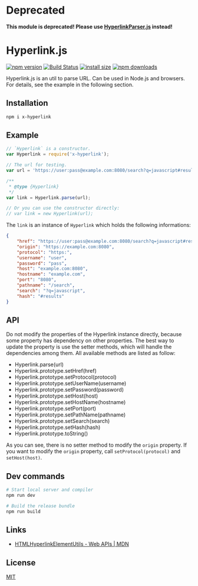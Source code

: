 # Deprecated

**This module is deprecated! Please use [HyperlinkParser.js](https://www.npmjs.com/package/hyperlink-parser) instead!**

# Hyperlink.js

[![npm version](https://img.shields.io/npm/v/x-hyperlink.svg)](https://www.npmjs.com/package/x-hyperlink)
[![Build Status](https://travis-ci.org/john-yuan/Hyperlink.js.svg?branch=master)](https://travis-ci.org/john-yuan/Hyperlink.js)
[![install size](https://packagephobia.now.sh/badge?p=x-hyperlink)](https://packagephobia.now.sh/result?p=x-hyperlink)
[![npm downloads](https://img.shields.io/npm/dm/x-hyperlink.svg)](http://npm-stat.com/charts.html?package=x-hyperlink)

Hyperlink.js is an util to parse URL. Can be used in Node.js and browsers. For details, see the
example in the following section.

## Installation

```sh
npm i x-hyperlink
```

## Example

```js
// `Hyperlink` is a constructor.
var Hyperlink = require('x-hyperlink');

// The url for testing.
var url = 'https://user:pass@example.com:8080/search?q=javascript#results';

/**
 * @type {Hyperlink}
 */
var link = Hyperlink.parse(url);

// Or you can use the constructor directly:
// var link = new Hyperlink(url);
```

The `link` is an instance of `Hyperlink` which holds the following informations:

```json
{
    "href": "https://user:pass@example.com:8080/search?q=javascript#results",
    "origin": "https://example.com:8080",
    "protocol": "https:",
    "username": "user",
    "password": "pass",
    "host": "example.com:8080",
    "hostname": "example.com",
    "port": "8080",
    "pathname": "/search",
    "search": "?q=javascript",
    "hash": "#results"
}
```

## API

Do not modify the properties of the Hyperlink instance directly, because some property has dependency
on other properties. The best way to update the property is use the setter methods, which will handle
the dependencies among them. All available methods are listed as follow:

* Hyperlink.parse(url)
* Hyperlink.prototype.setHref(href)
* Hyperlink.prototype.setProtocol(protocol)
* Hyperlink.prototype.setUserName(username)
* Hyperlink.prototype.setPassword(password)
* Hyperlink.prototype.setHost(host)
* Hyperlink.prototype.setHostName(hostname)
* Hyperlink.prototype.setPort(port)
* Hyperlink.prototype.setPathName(pathname)
* Hyperlink.prototype.setSearch(search)
* Hyperlink.prototype.setHash(hash)
* Hyperlink.prototype.toString()

As you can see, there is no setter method to modify the `origin` property. If you want to modify the
`origin` property, call `setProtocol(protocol)` and `setHost(host)`.

## Dev commands

```sh
# Start local server and compiler
npm run dev

# Build the release bundle
npm run build
```

## Links

* [HTMLHyperlinkElementUtils - Web APIs | MDN](https://developer.mozilla.org/en-US/docs/Web/API/HTMLHyperlinkElementUtils)

## License

[MIT](./LICENSE "MIT")
